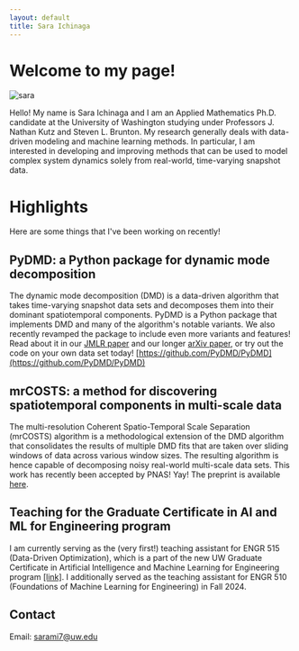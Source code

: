 ```yaml
---
layout: default
title: Sara Ichinaga
---
```


# Welcome to my page!

![sara](https://sichinaga.github.io/files/me-2.jpeg)

Hello! My name is Sara Ichinaga and I am an Applied Mathematics Ph.D. candidate at the University of Washington studying under Professors J. Nathan Kutz and Steven L. Brunton. My research generally deals with data-driven modeling and machine learning methods. In particular, I am interested in developing and improving methods that can be used to model complex system dynamics solely from real-world, time-varying snapshot data.

# Highlights
Here are some things that I've been working on recently!

## PyDMD: a Python package for dynamic mode decomposition
The dynamic mode decomposition (DMD) is a data-driven algorithm that takes time-varying snapshot data sets and decomposes them into their dominant spatiotemporal components. PyDMD is a Python package that implements DMD and many of the algorithm's notable variants. We also recently revamped the package to include even more variants and features! Read about it in our [JMLR paper](http://jmlr.org/papers/v25/24-0739.html) and our longer [arXiv paper](https://arxiv.org/abs/2402.07463), or try out the code on your own data set today! [https://github.com/PyDMD/PyDMD](https://github.com/PyDMD/PyDMD)

## mrCOSTS: a method for discovering spatiotemporal components in multi-scale data
The multi-resolution Coherent Spatio-Temporal Scale Separation (mrCOSTS) algorithm is a methodological extension of the DMD algorithm that consolidates the results of multiple DMD fits that are taken over sliding windows of data across various window sizes. The resulting algorithm is hence capable of decomposing noisy real-world multi-scale data sets. This work has recently been accepted by PNAS! Yay! The preprint is available [here](https://arxiv.org/abs/2408.02396).

## Teaching for the Graduate Certificate in AI and ML for Engineering program
I am currently serving as the (very first!) teaching assistant for ENGR 515 (Data-Driven Optimization), which is a part of the new UW Graduate Certificate in Artificial Intelligence and Machine Learning for Engineering program [[link]](https://www.engr.washington.edu/admission/professional-masters-certificates/artificial-intelligence-and-machine-learning-certificate). I additionally served as the teaching assistant for ENGR 510 (Foundations of Machine Learning for Engineering) in Fall 2024.

## Contact
Email: [sarami7@uw.edu](mailto:sarami7@uw.edu)
